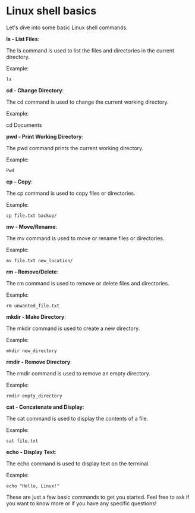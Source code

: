 # Linux shell basics

Let's dive into some basic Linux shell commands.

**ls - List Files**:

The ls command is used to list the files and directories in the current directory.

Example:

```
ls
```

**cd - Change Directory**:

The cd command is used to change the current working directory.

Example:

cd Documents

**pwd - Print Working Directory**:

The pwd command prints the current working directory.

Example:

```
Pwd
```

**cp – Copy**:

The cp command is used to copy files or directories.

Example:

```
cp file.txt backup/
```


**mv - Move/Rename**:

The mv command is used to move or rename files or directories.

Example:

```
mv file.txt new_location/
```

**rm - Remove/Delete**:

The rm command is used to remove or delete files and directories.

Example:

```
rm unwanted_file.txt
```

**mkdir - Make Directory**:

The mkdir command is used to create a new directory.

Example:

```
mkdir new_directory
```

**rmdir - Remove Directory**:

The rmdir command is used to remove an empty directory.

Example:

```
rmdir empty_directory
```

**cat - Concatenate and Display**:

The cat command is used to display the contents of a file.

Example:

```
cat file.txt
```

**echo - Display Text**:

The echo command is used to display text on the terminal.

Example:

```
echo "Hello, Linux!"
```

These are just a few basic commands to get you started. Feel free to ask if you want to know more or if you have any specific questions!

